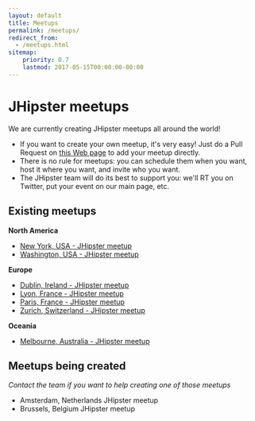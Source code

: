 ```yaml
---
layout: default
title: Meetups
permalink: /meetups/
redirect_from:
  - /meetups.html
sitemap:
    priority: 0.7
    lastmod: 2017-05-15T00:00:00-00:00
---
```


# <i class="fa fa-meetup "></i> JHipster meetups

We are currently creating JHipster meetups all around the world!

- If you want to create your own meetup, it's very easy! Just do a Pull Request on [this Web page](https://github.com/bpmlabs/bpmlabs.github.io/blob/master/pages/meetups.md) to add your meetup directly.
- There is no rule for meetups: you can schedule them when you want, host it where you want, and invite who you want.
- The JHipster team will do its best to support you: we'll RT you on Twitter, put your event on our main page, etc.

## Existing meetups

**North America**

- [New York, USA - JHipster meetup](https://www.meetup.com/bpmlabs-NYC/)
- [Washington, USA - JHipster meetup](https://www.meetup.com/bpmlabs-DC/)

**Europe**

- [Dublin, Ireland - JHipster meetup](https://www.meetup.com/bpmlabsDublin/)
- [Lyon, France - JHipster meetup](https://www.meetup.com/bpmlabs-Lyon/)
- [Paris, France - JHipster meetup](https://www.meetup.com/bpmlabs-User-Group/)
- [Zurich, Switzerland - JHipster meetup](https://www.meetup.com/bpmlabs/)

**Oceania**

- [Melbourne, Australia - JHipster meetup](https://www.meetup.com/fr-FR/bpmlabs-Melbourne/)

## Meetups being created

*Contact the team if you want to help creating one of those meetups*

- Amsterdam, Netherlands JHipster meetup
- Brussels, Belgium JHipster meetup
